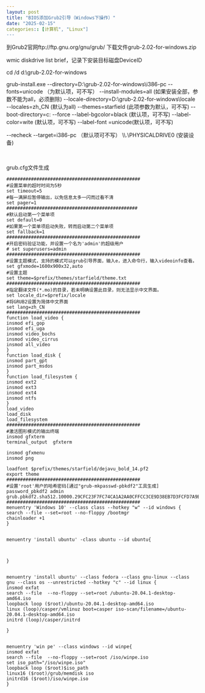 ```yaml
---
layout: post
title: "BIOS添加Grub2引导（Windows下操作）"
date: "2025-02-15"
categories:: [计算机", "Linux"]
---
```


到Grub2官网ftp://ftp.gnu.org/gnu/grub/ 下载文件grub-2.02-for-windows.zip

wmic diskdrive list brief，记录下安装目标磁盘DeviceID

cd /d d:\\grub-2.02-for-windows

grub-install.exe --directory=D:\\grub-2.02-for-windows\\i386-pc --fonts=unicode （为默认项，可不写） --install-modules=all (如果安装全部，参数不能为all，必须删除) --locale-directory=D:\\grub-2.02-for-windows\\locale --locales=zh\_CN (默认为all) --themes=starfield (此项参数为默认，可不写) --boot-directory=c: --force --label-bgcolor=black (默认项，可不写) --label-color=wite (默认项，可不写) --label-font =unicode(默认项，可不写)

\--recheck --target=i386-pc （默认项可不写） \\\\.\\PHYSICALDRIVE0 (安装设备)

 

grub.cfg文件生成

```
#################################################
#设置菜单的超时时间为5秒
set timeout=5
#每一满屏后暂停输出，以免信息太多一闪而过看不清
set pager=1
################################################
#默认启动第一个菜单项
set default=0
#如果第一个菜单项启动失败，转而启动第二个菜单项
set fallback=1
#################################################
#开启密码验证功能，并设置一个名为'admin'的超级用户
# set superusers=admin
#################################################
#设置主题模式，支持的模式可以grub引导界面，输入e，进入命令行，输入videoinfo查看。
set gfxmode=1600x900x32,auto
#设置主题
set theme=$prefix/themes/starfield/theme.txt
#################################################
#指定翻译文件(*.mo)的目录，若未明确设置此目录，则无法显示中文界面。
set locale_dir=$prefix/locale
#将GRUB2设置为简体中文界面
set lang=zh_CN
#################################################
function load_video {
insmod efi_gop
insmod efi_uga
insmod video_bochs
insmod video_cirrus
insmod all_video
}
function load_disk {
insmod part_gpt
insmod part_msdos
}
function load_filesystem {
insmod ext2
insmod ext3
insmod ext4
insmod ntfs
}
load_video
load_disk
load_filesystem
#################################################
#激活图形模式的输出终端
insmod gfxterm
terminal_output  gfxterm

insmod gfxmenu
insmod png

loadfont $prefix/themes/starfield/dejavu_bold_14.pf2
export theme
#################################################
#设置'root'用户的哈希密码[通过"grub-mkpasswd-pbkdf2"工具生成]
password_pbkdf2 admin grub.pbkdf2.sha512.10000.29CFC23F7FC74CA1A2AA0CFFCC3CE9D38EB7D3FCFD7A9BFA172AAC1816D580C3076DFC7DCBB2B6944B86765793F10D5B804760FFBBF012CE4B79A5ACD6DB8298.7A3F7ADB7A50D7B387BCF07E425276C6247039F63A37EEC744E91D0191283C8353167B9D32751E9E27E9E99A9EBB8ABBEB40BE5171098096EA47735A5F8CC418
#################################################
menuentry 'Windows 10' --class class --hotkey "w" --id windows {
search --file --set=root --no-floppy /bootmgr
chainloader +1
}


menuentry 'install ubuntu' -class ubuntu --id ubuntu{



}


menuentry 'install ubuntu' --class fedora --class gnu-linux --class gnu --class os --unrestricted --hotkey "c" --id linux {
insmod exfat
search --file  --no-floppy --set=root /ubuntu-20.04.1-desktop-amd64.iso
loopback loop ($root)/ubuntu-20.04.1-desktop-amd64.iso
linux (loop)/casper/vmlinuz boot=casper iso-scan/filename=/ubuntu-20.04.1-desktop-amd64.iso
initrd (loop)/casper/initrd

}


menuentry 'win pe' --class windows --id winpe{
insmod exfat
search --file  --no-floppy --set=root /iso/winpe.iso
set iso_path="/iso/winpe.iso"    
loopback loop ($root)$iso_path     
linux16 ($root)/grub/memdisk iso
initrd16 ($root)/iso/winpe.iso
}

```
